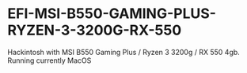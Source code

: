 # EFI-MSI-B550-GAMING-PLUS-RYZEN-3-3200G-RX-550
Hackintosh with MSI B550 Gaming Plus / Ryzen 3 3200g / RX 550 4gb. Running currently MacOS
